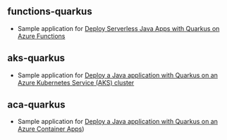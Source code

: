 ## functions-quarkus

- Sample application for [Deploy Serverless Java Apps with Quarkus on Azure Functions](https://learn.microsoft.com/en-us/azure/azure-functions/functions-create-first-quarkus)

## aks-quarkus

- Sample application for [Deploy a Java application with Quarkus on an Azure Kubernetes Service (AKS) cluster](https://learn.microsoft.com/en-us/azure/aks/howto-deploy-java-quarkus-app)

## aca-quarkus

- Sample application for [Deploy a Java application with Quarkus on an Azure Container Apps](https://learn.microsoft.com/azure/developer/java/ee/deploy-java-quarkus-app))
